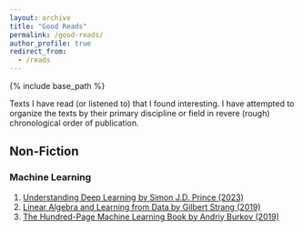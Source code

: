 ```yaml
---
layout: archive
title: "Good Reads"
permalink: /good-reads/
author_profile: true
redirect_from:
  - /reads
---
```


{% include base_path %}

Texts I have read (or listened to) that I found interesting. I have attempted to organize the texts by their primary discipline or field in revere (rough) chronological order of publication.  

## Non-Fiction

### Machine Learning

1. [Understanding Deep Learning by Simon J.D. Prince (2023)](https://udlbook.github.io/udlbook/)
2. [Linear Algebra and Learning from Data by Gilbert Strang (2019)](https://math.mit.edu/~gs/learningfromdata/)
3. [The Hundred-Page Machine Learning Book by Andriy Burkov (2019)](https://themlbook.com/)

